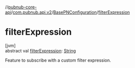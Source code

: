 //[pubnub-core-api](../../../index.md)/[com.pubnub.api.v2](../index.md)/[BasePNConfiguration](index.md)/[filterExpression](filter-expression.md)

# filterExpression

[jvm]\
abstract val [filterExpression](filter-expression.md): [String](https://kotlinlang.org/api/latest/jvm/stdlib/kotlin/-string/index.html)

Feature to subscribe with a custom filter expression.
